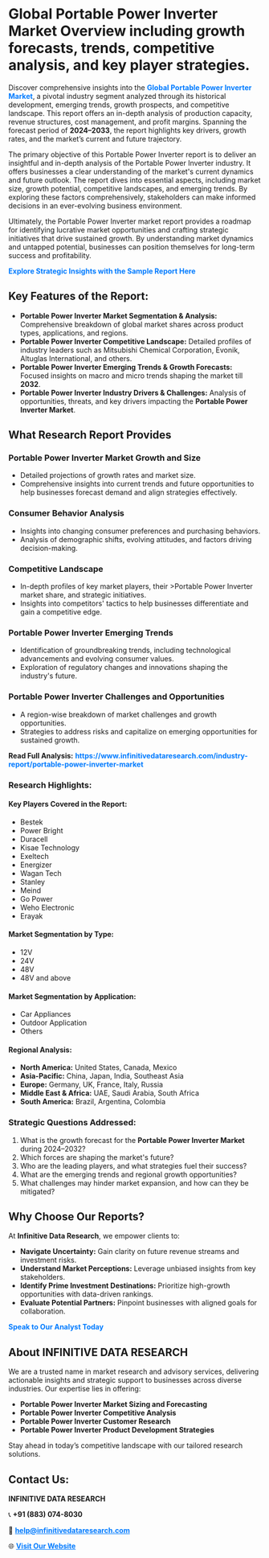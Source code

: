 <h1>Global Portable Power Inverter Market Overview including growth forecasts, trends, competitive analysis, and key player strategies.</h1>
<p>
Discover comprehensive insights into the 
<a href="https://www.infinitivedataresearch.com/industry-report/portable-power-inverter-market" rel="dofollow" style="color: #007BFF; text-decoration: none;"><strong>Global Portable Power Inverter Market</strong></a>, a pivotal industry segment analyzed through its historical development, emerging trends, growth prospects, and competitive landscape. This report offers an in-depth analysis of production capacity, revenue structures, cost management, and profit margins. Spanning the forecast period of <strong>2024–2033</strong>, the report highlights key drivers, growth rates, and the market’s current and future trajectory.
</p>
<p>
The primary objective of this Portable Power Inverter report is to deliver an insightful and in-depth analysis of the Portable Power Inverter industry. It offers businesses a clear understanding of the market's current dynamics and future outlook. The report dives into essential aspects, including market size, growth potential, competitive landscapes, and emerging trends. By exploring these factors comprehensively, stakeholders can make informed decisions in an ever-evolving business environment.
</p>
<p>
Ultimately, the Portable Power Inverter market report provides a roadmap for identifying lucrative market opportunities and crafting strategic initiatives that drive sustained growth. By understanding market dynamics and untapped potential, businesses can position themselves for long-term success and profitability.
</p>
<p>
<a href="https://www.infinitivedataresearch.com/request-sample/reportId=106664" style="color: #007BFF; text-decoration: none;"><strong>Explore Strategic Insights with the Sample Report Here</strong></a>
</p>

<h2>Key Features of the Report:</h2>
<ul>
<li><strong>Portable Power Inverter Market Segmentation & Analysis:</strong> Comprehensive breakdown of global market shares across product types, applications, and regions.</li>
<li><strong>Portable Power Inverter Competitive Landscape:</strong> Detailed profiles of industry leaders such as Mitsubishi Chemical Corporation, Evonik, Altuglas International, and others.</li>
<li><strong>Portable Power Inverter Emerging Trends & Growth Forecasts:</strong> Focused insights on macro and micro trends shaping the market till <strong>2032</strong>.</li>
<li><strong>Portable Power Inverter Industry Drivers & Challenges:</strong> Analysis of opportunities, threats, and key drivers impacting the <strong>Portable Power Inverter Market</strong>.</li>
</ul>

<h2>What Research Report Provides</h2>
<h3>Portable Power Inverter Market Growth and Size</h3>
<ul>
<li>Detailed projections of growth rates and market size.</li>
<li>Comprehensive insights into current trends and future opportunities to help businesses forecast demand and align strategies effectively.</li>
</ul>

<h3>Consumer Behavior Analysis</h3>
<ul>
<li>Insights into changing consumer preferences and purchasing behaviors.</li>
<li>Analysis of demographic shifts, evolving attitudes, and factors driving decision-making.</li>
</ul>

<h3>Competitive Landscape</h3>
<ul>
<li>In-depth profiles of key market players, their >Portable Power Inverter market share, and strategic initiatives.</li>
<li>Insights into competitors' tactics to help businesses differentiate and gain a competitive edge.</li>
</ul>

<h3>Portable Power Inverter Emerging Trends</h3>
<ul>
<li>Identification of groundbreaking trends, including technological advancements and evolving consumer values.</li>
<li>Exploration of regulatory changes and innovations shaping the industry's future.</li>
</ul>

<h3>Portable Power Inverter Challenges and Opportunities</h3>
<ul>
<li>A region-wise breakdown of market challenges and growth opportunities.</li>
<li>Strategies to address risks and capitalize on emerging opportunities for sustained growth.</li>
</ul>
<p><strong>Read Full Analysis:</strong> <a href="https://www.infinitivedataresearch.com/industry-report/portable-power-inverter-market" rel="dofollow" style="color: #007BFF; text-decoration: none;"><strong>https://www.infinitivedataresearch.com/industry-report/portable-power-inverter-market</strong></a></p>
<h3>Research Highlights:</h3>
<h4>Key Players Covered in the Report:</h4>
<ul><li>Bestek</li><li>Power Bright</li><li>Duracell</li><li>Kisae Technology</li><li>Exeltech</li><li>Energizer</li><li>Wagan Tech</li><li>Stanley</li><li>Meind</li><li>Go Power</li><li>Weho Electronic</li><li>Erayak</li></ul>
<h4>Market Segmentation by Type:</h4>
<ul><li>12V</li><li>24V</li><li>48V</li><li>48V and above</li></ul>
<h4>Market Segmentation by Application:</h4>
<ul><li>Car Appliances</li><li>Outdoor Application</li><li>Others</li></ul>

<h4>Regional Analysis:</h4>
<ul>
<li><strong>North America:</strong> United States, Canada, Mexico</li>
<li><strong>Asia-Pacific:</strong> China, Japan, India, Southeast Asia</li>
<li><strong>Europe:</strong> Germany, UK, France, Italy, Russia</li>
<li><strong>Middle East & Africa:</strong> UAE, Saudi Arabia, South Africa</li>
<li><strong>South America:</strong> Brazil, Argentina, Colombia</li>
</ul>

<h3>Strategic Questions Addressed:</h3>
<ol>
<li>What is the growth forecast for the <strong>Portable Power Inverter Market</strong> during 2024–2032?</li>
<li>Which forces are shaping the market's future?</li>
<li>Who are the leading players, and what strategies fuel their success?</li>
<li>What are the emerging trends and regional growth opportunities?</li>
<li>What challenges may hinder market expansion, and how can they be mitigated?</li>
</ol>

<h2>Why Choose Our Reports?</h2>
<p>At <strong>Infinitive Data Research</strong>, we empower clients to:</p>
<ul>
<li><strong>Navigate Uncertainty:</strong> Gain clarity on future revenue streams and investment risks.</li>
<li><strong>Understand Market Perceptions:</strong> Leverage unbiased insights from key stakeholders.</li>
<li><strong>Identify Prime Investment Destinations:</strong> Prioritize high-growth opportunities with data-driven rankings.</li>
<li><strong>Evaluate Potential Partners:</strong> Pinpoint businesses with aligned goals for collaboration.</li>
</ul>
<p><a href="https://www.infinitivedataresearch.com/industry-report/portable-power-inverter-market" rel="dofollow" style="color: #007BFF; text-decoration: none;"><strong>Speak to Our Analyst Today</strong></a></p>

<h2>About INFINITIVE DATA RESEARCH</h2>
<p>We are a trusted name in market research and advisory services, delivering actionable insights and strategic support to businesses across diverse industries. Our expertise lies in offering:</p>
<ul>
<li><strong>Portable Power Inverter Market Sizing and Forecasting</strong></li>
<li><strong>Portable Power Inverter Competitive Analysis</strong></li>
<li><strong>Portable Power Inverter Customer Research</strong></li>
<li><strong>Portable Power Inverter Product Development Strategies</strong></li>
</ul>
<p>Stay ahead in today’s competitive landscape with our tailored research solutions.</p>

<h2>Contact Us:</h2>
<p><strong>INFINITIVE DATA RESEARCH</strong></p>
<p>📞 <strong>+91 (883) 074-8030</strong></p>
<p>📧 <strong><a href="mailto:help@infinitivedataresearch.com" style="color: #007BFF;">help@infinitivedataresearch.com</a></strong></p>
<p>🌐 <strong><a href="https://www.infinitivedataresearch.com" rel="dofollow" style="color: #007BFF;">Visit Our Website</a></strong></p>